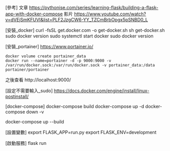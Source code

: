 [參考]
文章
https://pythonise.com/series/learning-flask/building-a-flask-app-with-docker-compose
影片
https://www.youtube.com/watch?v=dVEjSmKFUVI&list=PLF2JzgCW6-YY_TZCmBrbOpgx5pSNBD0_L

[安裝_docker]
curl -fsSL get.docker.com -o get-docker.sh
sh get-docker.sh
sudo docker version
sudo systemctl start docker
sudo docker version

[安裝_portainer]
https://www.portainer.io/

```
docker volume create portainer_data
docker run --name=portainer -d -p 9000:9000 -v /var/run/docker.sock:/var/run/docker.sock -v portainer_data:/data portainer/portainer
```

之後查看 http://localhost:9000/

[設定不需要輸入_sudo]
https://docs.docker.com/engine/install/linux-postinstall/

[docker-compose]
docker-compose build
docker-compose up -d
docker-compose down -v

docker-compose up --build

[設置變數]
export FLASK_APP=run.py
export FLASK_ENV=development

[啟動服務]
flask run
